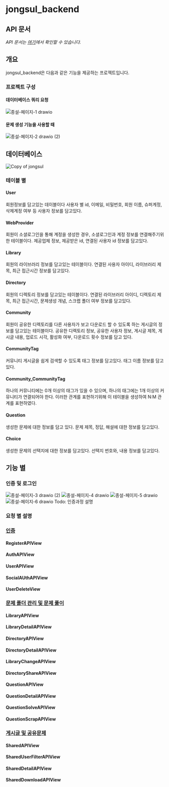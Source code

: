 # jongsul_backend

## API 문서
_API 문서는 [여기](https://snowmate318.github.io/Jongsul_Backend/)에서 확인할 수 있습니다._

## 개요
jongsul_backend은 다음과 같은 기능을 제공하는 프로젝트입니다.
### 프로젝트 구성
#### 데이터베이스 쿼리 요청
![종설-페이지-1 drawio](https://github.com/SnowMate318/Jongsul_Backend/assets/108775585/5ea5eebd-94f5-4083-84ff-34668b9f6bb1)

#### 문제 생성 기능을 사용할 때
![종설-페이지-2 drawio (2)](https://github.com/SnowMate318/Jongsul_Backend/assets/108775585/4e3bd6a1-1dc8-4a5d-a0f2-7bbdf391ef6b)


## 데이터베이스
![Copy of jongsul](https://github.com/SnowMate318/Jongsul_Backend/assets/108775585/3d18f07a-3396-497b-9fd6-8fb089273672)
### 테이블 별
#### User
회원정보를 담고있는 데이블이다
사용자 별 id, 이메일, 비밀번호, 회원 이름, 슈퍼계정, 삭제계정 여부 등 사용자 정보를 담고있다.
#### WebProvider
회원이 소셜로그인을 통해 계정을 생성한 경우, 소셜로그인과 계정 정보를 연결해주기위한 테이블이다.
제공업체 정보, 제공받은 id, 연결된 사용자 id 정보를 담고있다.
#### Library
회원의 라이브러리 정보를 담고있는 테이블이다.
연결된 사용자 아이디, 라이브러리 제목, 최근 접근시간 정보를 담고있다.
#### Directory
회원의 디렉토리 정보를 담고있는 테이블이다.
연결된 라이브러리 아이디, 디렉토리 제목, 최근 접근시간, 문제생성 개념, 스크랩 폴더 여부 정보를 담고있다.
#### Community
회원이 공유한 디렉토리를 다른 사용자가 보고 다운로드 할 수 있도록 하는 게시글의 정보를 담고있는 테이블이다.
공유한 디렉토리 정보, 공유한 사용자 정보, 게시글 제목, 게시글 내용, 업로드 시각, 활성화 여부, 다운로드 횟수 정보를 담고 있다.
#### CommunityTag
커뮤니티 게시글을 쉽게 검색할 수 있도록 태그 정보를 담고있다. 태그 이름 정보를 담고있다.
#### Community_CommunityTag
하나의 커뮤니티에는 0개 이상의 태그가 있을 수 있으며, 하나의 태그에는 1개 이상의 커뮤니티가 연결되어야 한다. 이러한 관계를 표현하기위해 이 테이블을 생성하여 N:M 관계를 표현하였다.
#### Question
생성한 문제에 대한 정보를 담고 있다.
문제 제목, 정답, 해설에 대한 정보를 담고있다.
#### Choice 
생성한 문제의 선택지에 대한 정보를 담고있다. 선택지 번호와, 내용 정보를 담고있다.

## 기능 별
### 인증 및 로그인
![종설-페이지-3 drawio (2)](https://github.com/SnowMate318/Jongsul_Backend/assets/108775585/f47db2e0-7b6a-43ab-9d48-0fdc7484064f)
![종설-페이지-4 drawio](https://github.com/SnowMate318/Jongsul_Backend/assets/108775585/8bec7b0e-abaf-4ff1-b538-925a8ca773a0)
![종설-페이지-5 drawio](https://github.com/SnowMate318/Jongsul_Backend/assets/108775585/aaaa0082-f26e-4314-bbcf-a2bd85bb2517)
![종설-페이지-6 drawio](https://github.com/SnowMate318/Jongsul_Backend/assets/108775585/a2eab2c4-7219-4602-8489-3bb6fce4701a)
Todo: 인증과정 설명

### 요청 별 설명

### [인증](https://github.com/SnowMate318/Jongsul_Backend/blob/develop/users/views.py)

#### RegisterAPIView
#### AuthAPIView
#### UserAPIView
#### SocialAUthAPIView
#### UserDeleteView

### [문제 폴더 관리 및 문제 풀이](https://github.com/SnowMate318/Jongsul_Backend/blob/develop/questions/views.py)
#### LibraryAPIView
#### LibraryDetailAPIView
#### DirectoryAPIView
#### DirectoryDetailAPIView
#### LibraryChangeAPIView
#### DirectoryShareAPIView
#### QuestionAPIView
#### QuestionDetailAPIView
#### QuestionSolveAPIView
#### QuestionScrapAPIView

### [게시글 및 공유문제](https://github.com/SnowMate318/Jongsul_Backend/blob/develop/communities/views.py)
#### SharedAPIView
#### SharedUserFilterAPIView
#### SharedDetailAPIView
#### SharedDownloadAPIView



